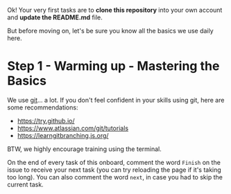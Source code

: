 Ok! Your very first tasks are to **clone this repository** into your own account and **update the README.md** file.

But before moving on, let's be sure you know all the basics we use daily here.

# Step 1 - Warming up - Mastering the Basics

We use [git](https://git-scm.com/)... a lot. If you don't feel confident in your skills using git, here are some recommendations:

- https://try.github.io/
- https://www.atlassian.com/git/tutorials
- https://learngitbranching.js.org/

BTW, we highly encourage training using the terminal.

On the end of every task of this onboard, comment the word `Finish` on the issue to receive your next task (you can try reloading the page if it's taking too long).
You can also comment the word `next`, in case you had to skip the current task.
